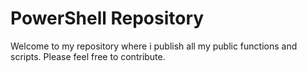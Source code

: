 # PowerShell Repository
Welcome to my repository where i publish all my public functions and scripts. Please feel free to contribute.
